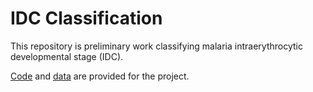 # IDC Classification
This repository is preliminary work classifying malaria intraerythrocytic developmental stage (IDC). 

[Code](code) and [data](data) are provided for the project.
